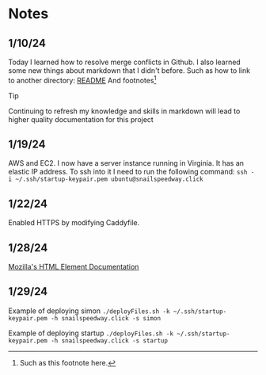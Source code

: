 # Notes
## 1/10/24
Today I learned how to resolve merge conflicts in Github. I also learned some new things about markdown that I didn't before.
Such as how to link to another directory: [README](/README.md)
And footnotes[^1]

> [!TIP]
> Continuing to refresh my knowledge and skills in markdown will lead to higher quality documentation for this project

[^1]: Such as this footnote here.

## 1/19/24
AWS and EC2. I now have a server instance running in Virginia. It has an elastic IP address. To ssh into it I need to run the following command:
`ssh -i ~/.ssh/startup-keypair.pem ubuntu@snailspeedway.click`


## 1/22/24
Enabled HTTPS by modifying Caddyfile.

## 1/28/24
[Mozilla's HTML Element Documentation](https://developer.mozilla.org/en-US/docs/Web/HTML/Element)


## 1/29/24
Example of deploying simon
`./deployFiles.sh -k ~/.ssh/startup-keypair.pem -h snailspeedway.click -s simon`

Example of deploying startup
`./deployFiles.sh -k ~/.ssh/startup-keypair.pem -h snailspeedway.click -s startup`
